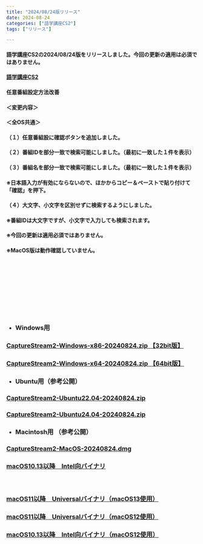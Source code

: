 ```yaml
---
title: "2024/08/24版リリース"
date: 2024-08-24
categories: ["語学講座CS2"]
tags: ["リリース"]

---
```

#### 語学講座CS2の2024/08/24版をリリースしました。今回の更新の適用は必須ではありません。
####                
#### [語学講座CS2](https://csreviser.github.io/CaptureStream2/)
####  
####  任意番組設定方法改善
#### ＜変更内容＞　　　
#### ＜全OS共通＞
#### （１）任意番組設に確認ボタンを追加しました。
#### （２）番組IDを部分一致で検索可能にしました。（最初に一致した１件を表示）
#### （３）番組名を部分一致で検索可能にしました。（最初に一致した１件を表示）
#### ※日本語入力が有効にならないので、ほかからコピー＆ペーストで貼り付けて「確認」を押下。
#### （４）大文字、小文字を区別せずに検索するようにしました。
#### ※番組IDは大文字ですが、小文字で入力しても検索されます。
#### 
#### ※今回の更新は適用必須ではありません。
#### ※MacOS版は動作確認していません。
####  　　　  
####  　　　  
####  　　　  
####  　
* ### Windows用
### [CaptureStream2-Windows-x86-20240824.zip 【32bit版】](https://github.com/CSReviser/CaptureStream2/releases/download/20240824/CaptureStream2-Windows-x86-20240824.zip)
### [CaptureStream2-Windows-x64-20240824.zip 【64bit版】](https://github.com/CSReviser/CaptureStream2/releases/download/20240824/CaptureStream2-Windows-x64-20240824.zip) 　　　　　　　　　　　　　　　　　　
* ### Ubuntu用（参考公開）     
### [CaptureStream2-Ubuntu22.04-20240824.zip](https://github.com/CSReviser/CaptureStream2/releases/download/20240824/CaptureStream2-Ubuntu-20240824.zip)
### [CaptureStream2-Ubuntu24.04-20240824.zip](https://github.com/CSReviser/CaptureStream2/releases/download/20240824/CaptureStream2-Ubuntu2404-20240824.zip)

* ### Macintosh用 （参考公開）  
### [CaptureStream2-MacOS-20240824.dmg](https://github.com/CSReviser/CaptureStream2/releases/download/20240824/CaptureStream2-MacOS-20240824.dmg)
### [macOS10.13以降　Intel向バイナリ](https://github.com/CSReviser/CaptureStream2/releases/download/20240824/CaptureStream2-MacOS-qt5-Intel-20240824.dmg)
####  　　　  
### [macOS11以降　Universalバイナリ（macOS13使用）](https://github.com/CSReviser/CaptureStream2/releases/download/20240824/CaptureStream2-MacOS13-20240824.dmg)
### [macOS11以降　Universalバイナリ（macOS12使用）](https://github.com/CSReviser/CaptureStream2/releases/download/20240824/CaptureStream2-MacOS12-20240824.dmg)
### [macOS10.13以降　Intel向バイナリ（macOS12使用）](https://github.com/CSReviser/CaptureStream2/releases/download/20240824/CaptureStream2-MacOS12-qt5-Intel-20240824.dmg)
####  　　　  
####  　　　  
####  　　　  
####  　　　  
####  　　　  
####  　　　  
